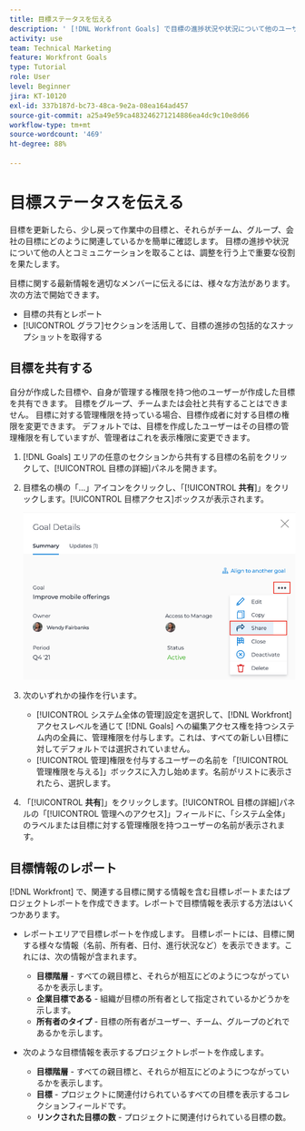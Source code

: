 ```yaml
---
title: 目標ステータスを伝える
description: ' [!DNL Workfront Goals] で目標の進捗状況や状況について他のユーザーとコミュニケーションを取る方法を学びます。'
activity: use
team: Technical Marketing
feature: Workfront Goals
type: Tutorial
role: User
level: Beginner
jira: KT-10120
exl-id: 337b187d-bc73-48ca-9e2a-08ea164ad457
source-git-commit: a25a49e59ca483246271214886ea4dc9c10e8d66
workflow-type: tm+mt
source-wordcount: '469'
ht-degree: 88%

---
```


# 目標ステータスを伝える

目標を更新したら、少し戻って作業中の目標と、それらがチーム、グループ、会社の目標にどのように関連しているかを簡単に確認します。 目標の進捗や状況について他の人とコミュニケーションを取ることは、調整を行う上で重要な役割を果たします。

目標に関する最新情報を適切なメンバーに伝えるには、様々な方法があります。次の方法で開始できます。

* 目標の共有とレポート
* [!UICONTROL グラフ]セクションを活用して、目標の進捗の包括的なスナップショットを取得する

## 目標を共有する

自分が作成した目標や、自身が管理する権限を持つ他のユーザーが作成した目標を共有できます。 目標をグループ、チームまたは会社と共有することはできません。 目標に対する管理権限を持っている場合、目標作成者に対する目標の権限を変更できます。 デフォルトでは、目標を作成したユーザーはその目標の管理権限を有していますが、管理者はこれを表示権限に変更できます。

1. [!DNL Goals] エリアの任意のセクションから共有する目標の名前をクリックして、[!UICONTROL 目標の詳細]パネルを開きます。

1. 目標名の横の「...」アイコンをクリックし、「[!UICONTROL **共有**]」をクリックします。[!UICONTROL 目標アクセス]ボックスが表示されます。

   ![目標の共有のスクリーンショット](assets/17-workfront-goals-share-a-goal.png)

1. 次のいずれかの操作を行います。

   * [!UICONTROL システム全体の管理]設定を選択して、[!DNL Workfront] アクセスレベルを通じて [!DNL Goals] への編集アクセス権を持つシステム内の全員に、管理権限を付与します。これは、すべての新しい目標に対してデフォルトでは選択されていません。
   * [!UICONTROL 管理]権限を付与するユーザーの名前を「[!UICONTROL 管理権限を与える]」ボックスに入力し始めます。名前がリストに表示されたら、選択します。

1. 「[!UICONTROL **共有**]」をクリックします。[!UICONTROL 目標の詳細]パネルの「[!UICONTROL 管理へのアクセス]」フィールドに、「システム全体」のラベルまたは目標に対する管理権限を持つユーザーの名前が表示されます。

## 目標情報のレポート

[!DNL Workfront] で、関連する目標に関する情報を含む目標レポートまたはプロジェクトレポートを作成できます。レポートで目標情報を表示する方法はいくつかあります。

* レポートエリアで目標レポートを作成します。 目標レポートには、目標に関する様々な情報（名前、所有者、日付、進行状況など）を表示できます。これには、次の情報が含まれます。

   * **目標階層** - すべての親目標と、それらが相互にどのようにつながっているかを表示します。
   * **企業目標である** - 組織が目標の所有者として指定されているかどうかを示します。
   * **所有者のタイプ** - 目標の所有者がユーザー、チーム、グループのどれであるかを示します。

* 次のような目標情報を表示するプロジェクトレポートを作成します。
   * **目標階層** - すべての親目標と、それらが相互にどのようにつながっているかを表示します。
   * **目標** - プロジェクトに関連付けられているすべての目標を表示するコレクションフィールドです。
   * **リンクされた目標の数** - プロジェクトに関連付けられている目標の数。
